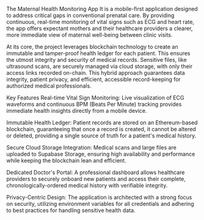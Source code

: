 The Maternal Health Monitoring App
It is a mobile-first application designed to address critical gaps in conventional prenatal care. By providing continuous, real-time monitoring of vital signs such as ECG and heart rate, the app offers expectant mothers and their healthcare providers a clearer, more immediate view of maternal well-being between clinic visits.

At its core, the project leverages blockchain technology to create an immutable and tamper-proof health ledger for each patient. This ensures the utmost integrity and security of medical records. Sensitive files, like ultrasound scans, are securely managed via cloud storage, with only their access links recorded on-chain. This hybrid approach guarantees data integrity, patient privacy, and efficient, accessible record-keeping for authorized medical professionals.

Key Features
Real-time Vital Sign Monitoring: Live visualization of ECG waveforms and continuous BPM (Beats Per Minute) tracking provides immediate health insights directly from a mobile device.

Immutable Health Ledger: Patient records are stored on an Ethereum-based blockchain, guaranteeing that once a record is created, it cannot be altered or deleted, providing a single source of truth for a patient's medical history.

Secure Cloud Storage Integration: Medical scans and large files are uploaded to Supabase Storage, ensuring high availability and performance while keeping the blockchain lean and efficient.

Dedicated Doctor's Portal: A professional dashboard allows healthcare providers to securely onboard new patients and access their complete, chronologically-ordered medical history with verifiable integrity.

Privacy-Centric Design: The application is architected with a strong focus on security, utilizing environment variables for all credentials and adhering to best practices for handling sensitive health data.

